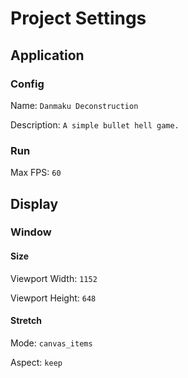 # Project Settings

## Application

### Config

Name: `Danmaku Deconstruction`

Description: `A simple bullet hell game.`

### Run

Max FPS: `60`

## Display

### Window

#### Size

Viewport Width: `1152`

Viewport Height: `648`

#### Stretch

Mode: `canvas_items`

Aspect: `keep`
